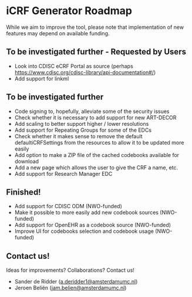 # iCRF Generator Roadmap
While we aim to improve the tool, please note that implementation of new features may depend on available funding.

## To be investigated further - Requested by Users
- Look into CDISC eCRF Portal as source (perhaps https://www.cdisc.org/cdisc-library/api-documentation#/)
- Add support for linkml

## To be investigated further
- Code signing to, hopefully, alleviate some of the security issues
- Check whether it is necessary to add support for new ART-DECOR 
- Add scaling to better support higher / lower resolutions
- Add support for Repeating Groups for some of the EDCs
- Check whether it makes sense to remove the default defaultiCRFSettings from the resources to allow it to be updated more easily
- Add option to make a ZIP file of the cached codebooks available for download
- Add a new page which allows the user to give the CRF a name, etc.
- Add support for Research Manager EDC

## Finished!
- Add support for CDISC ODM (NWO-funded)
- Make it possible to more easily add new codebook sources (NWO-funded)
- Add support for OpenEHR as a codebook source (NWO-funded)
- Improve UI for codebooks selection and codebook usage (NWO-funded)

## Contact us!
Ideas for improvements? Collaborations? Contact us!
- Sander de Ridder (a.deridder1@amsterdamumc.nl)
- Jeroen Beliën (jam.belien@amsterdamumc.nl)
